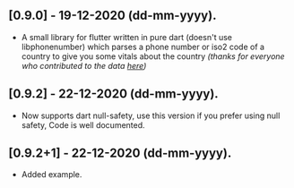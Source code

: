 ## [0.9.0] - 19-12-2020 (dd-mm-yyyy).

* A small library for flutter written in pure dart (doesn't use libphonenumber) which parses a phone number or iso2 code of a country to give you some vitals about the country *(thanks for everyone who contributed to the data [here](https://gist.github.com/Goles/3196253))*

## [0.9.2] - 22-12-2020 (dd-mm-yyyy).

* Now supports dart null-safety, use this version if you prefer using null safety, Code is well documented.

## [0.9.2+1] - 22-12-2020 (dd-mm-yyyy).

* Added example.


